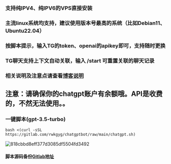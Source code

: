### 支持纯IPV4、纯IPV6的VPS直接安装
### 主流linux系统均支持，建议使用版本号最高的系统（比如Debian11、Ubuntu22.04）
### 按脚本提示，输入TG的token、openai的apikey即可，支持随时更换
### TG聊天支持上下文自动关联，输入 /start 可重置关联的聊天记录 
### 相关说明及注意点请查看[博客说明](https://ygkkk.blogspot.com/2023/02/chatgpt-warp.html)

## 注意：请确保你的chatgpt账户有余额哦。API是收费的，不然无法使用。。
### 一键脚本(gpt-3.5-turbo) 
```
bash <(curl -sSL https://gitlab.com/rwkgyg/chatgptbot/raw/main/chatgpt.sh)
```
![818cbbd8eff377d3085df5504fd3492](https://user-images.githubusercontent.com/121604513/221346984-39c02886-92df-4e8a-b576-e180e83eae5c.png)

#### 脚本源码备份[Gitlab地址](https://gitlab.com/rwkgyg/chatgptbot)
